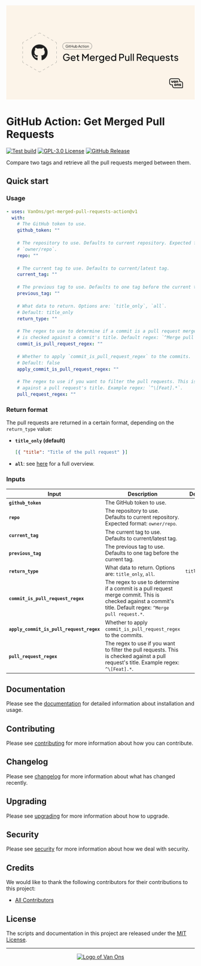 <p align="center"><img src="art/social-card.png" alt="Social card of GitHub Action: Get merged pull requests"></p>

<!-- start title -->

# GitHub Action: Get Merged Pull Requests

<!-- end title -->

[![Test build](https://github.com/VanOns/get-merged-pull-requests-action/actions/workflows/test.yml/badge.svg)](https://github.com/VanOns/get-merged-pull-requests-action/actions/workflows/test.yml)
[![GPL-3.0 License](https://img.shields.io/github/license/VanOns/get-merged-pull-requests-action)](https://github.com/VanOns/get-merged-pull-requests-action/blob/main/LICENSE)
[![GitHub Release](https://img.shields.io/github/v/release/VanOns/get-merged-pull-requests-action?sort=semver)](https://github.com/VanOns/get-merged-pull-requests-action/releases/latest)

<!-- start description -->

Compare two tags and retrieve all the pull requests merged between them.

<!-- end description -->

## Quick start

### Usage

<!-- start usage -->

```yaml
- uses: VanOns/get-merged-pull-requests-action@v1
  with:
    # The GitHub token to use.
    github_token: ""

    # The repository to use. Defaults to current repository. Expected format:
    # `owner/repo`.
    repo: ""

    # The current tag to use. Defaults to current/latest tag.
    current_tag: ""

    # The previous tag to use. Defaults to one tag before the current tag.
    previous_tag: ""

    # What data to return. Options are: `title_only`, `all`.
    # Default: title_only
    return_type: ""

    # The regex to use to determine if a commit is a pull request merge commit. This
    # is checked against a commit's title. Default regex: `^Merge pull request.*`.
    commit_is_pull_request_regex: ""

    # Whether to apply `commit_is_pull_request_regex` to the commits.
    # Default: false
    apply_commit_is_pull_request_regex: ""

    # The regex to use if you want to filter the pull requests. This is checked
    # against a pull request's title. Example regex: `^\[Feat].*`.
    pull_request_regex: ""
```

<!-- end usage -->

### Return format

The pull requests are returned in a certain format, depending on the `return_type` value:

- **`title_only` (default)**
  ```json
  [{ "title": "Title of the pull request" }]
  ```
- **`all`**: see [here][return-format-overview] for a full overview.

### Inputs

<!-- start inputs -->

| **Input**                                | **Description**                                                                                                                                             | **Default**  | **Required** |
| ---------------------------------------- | ----------------------------------------------------------------------------------------------------------------------------------------------------------- | ------------ | ------------ |
| **`github_token`**                       | The GitHub token to use.                                                                                                                                    |              | **true**     |
| **`repo`**                               | The repository to use. Defaults to current repository. Expected format: `owner/repo`.                                                                       |              | **false**    |
| **`current_tag`**                        | The current tag to use. Defaults to current/latest tag.                                                                                                     |              | **false**    |
| **`previous_tag`**                       | The previous tag to use. Defaults to one tag before the current tag.                                                                                        |              | **false**    |
| **`return_type`**                        | What data to return. Options are: `title_only`, `all`.                                                                                                      | `title_only` | **false**    |
| **`commit_is_pull_request_regex`**       | The regex to use to determine if a commit is a pull request merge commit. This is checked against a commit's title. Default regex: `^Merge pull request.*`. |              | **false**    |
| **`apply_commit_is_pull_request_regex`** | Whether to apply `commit_is_pull_request_regex` to the commits.                                                                                             |              | **false**    |
| **`pull_request_regex`**                 | The regex to use if you want to filter the pull requests. This is checked against a pull request's title. Example regex: `^\[Feat].*`.                      |              | **false**    |

<!-- end inputs -->

## Documentation

Please see the [documentation] for detailed information about installation and usage.

## Contributing

Please see [contributing] for more information about how you can contribute.

## Changelog

Please see [changelog] for more information about what has changed recently.

## Upgrading

Please see [upgrading] for more information about how to upgrade.

## Security

Please see [security] for more information about how we deal with security.

## Credits

We would like to thank the following contributors for their contributions to this project:

- [All Contributors][all-contributors]

## License

The scripts and documentation in this project are released under the [MIT License][license].

---

<p align="center"><a href="https://van-ons.nl/" target="_blank"><img src="https://opensource.van-ons.nl/files/cow.png" width="50" alt="Logo of Van Ons"></a></p>

[return-format-overview]: https://docs.github.com/en/rest/search/search?apiVersion=2022-11-28#search-issues-and-pull-requests
[documentation]: docs
[contributing]: CONTRIBUTING.md
[changelog]: CHANGELOG.md
[upgrading]: UPGRADING.md
[security]: SECURITY.md
[email]: mailto:opensource@van-ons.nl
[all-contributors]: ../../contributors
[license]: LICENSE.md
